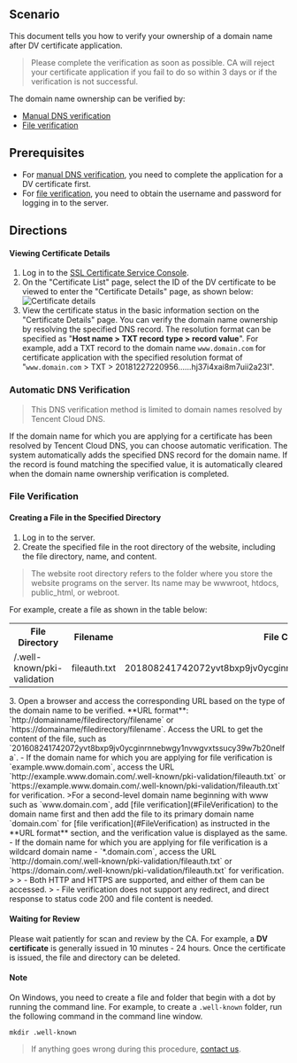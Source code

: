 ## Scenario

This document tells you how to verify your ownership of a domain name after DV certificate application.
> Please complete the verification as soon as possible. CA will reject your certificate application if you fail to do so within 3 days or if the verification is not successful.

The domain name ownership can be verified by:
- [Manual DNS verification](#ManualVerification)
- [File verification](#FileVerification)

## Prerequisites

- For [manual DNS verification](#ManualVerification), you need to complete the application for a DV certificate first.
- For [file verification](#FileVerification), you need to obtain the username and password for logging in to the server.

## Directions

<span id="CertificateDetails"></span>

#### Viewing Certificate Details

1. Log in to the [SSL Certificate Service Console](https://console.cloud.tencent.com/ssl).
2. On the "Certificate List" page, select the ID of the DV certificate to be viewed to enter the "Certificate Details" page, as shown below:
![Certificate details](https://main.qcloudimg.com/raw/7d5076fc1e24794fac42a2bea15a2540.jpg)
3. View the certificate status in the basic information section on the "Certificate Details" page.
You can verify the domain name ownership by resolving the specified DNS record. The resolution format can be specified as "**Host name > TXT record type > record value**".
For example, add a TXT record to the domain name `www.domain.com` for certificate application with the specified resolution format of "`www.domain.com` > TXT > 20181227220956......hj37i4xai8m7uii2a23l".
### Automatic DNS Verification

> This DNS verification method is limited to domain names resolved by Tencent Cloud DNS.

If the domain name for which you are applying for a certificate has been resolved by Tencent Cloud DNS, you can choose automatic verification.
The system automatically adds the specified DNS record for the domain name. If the record is found matching the specified value, it is automatically cleared when the domain name ownership verification is completed.

<span id="FileVerification"></span>
### File Verification

#### Creating a File in the Specified Directory

1. Log in to the server.
2. Create the specified file in the root directory of the website, including the file directory, name, and content.
 >The website root directory refers to the folder where you store the website programs on the server. Its name may be wwwroot, htdocs, public_html, or webroot.

For example, create a file as shown in the table below:
<table>
<tr><th>File Directory</th><th>Filename</th><th>File Content</th></tr>
<tr><td>/.well-known/pki-validation</td><td>fileauth.txt</td><td>201808241742072yvt8bxp9jv0ycginrnnebwgy1nvwgvxtssucy39w7b20nelfa</td></tr>
</table>
3. Open a browser and access the corresponding URL based on the type of the domain name to be verified.
**URL format**: `http://domainname/filedirectory/filename` or `https://domainame/filedirectory/filename`.
Access the URL to get the content of the file, such as `201608241742072yvt8bxp9jv0ycginrnnebwgy1nvwgvxtssucy39w7b20nelfa`.
 - If the domain name for which you are applying for file verification is `example.www.domain.com`, access the URL `http://example.www.domain.com/.well-known/pki-validation/fileauth.txt` or `https://example.www.domain.com/.well-known/pki-validation/fileauth.txt` for verification.
 >For a second-level domain name beginning with www such as `www.domain.com`, add [file verification](#FileVerification) to the domain name first and then add the file to its primary domain name `domain.com` for [file verification](#FileVerification) as instructed in the **URL format** section, and the verification value is displayed as the same.
 - If the domain name for which you are applying for file verification is a wildcard domain name - `*.domain.com`, access the URL `http://domain.com/.well-known/pki-validation/fileauth.txt` or `https://domain.com/.well-known/pki-validation/fileauth.txt` for verification.
>
> - Both HTTP and HTTPS are supported, and either of them can be accessed.
> - File verification does not support any redirect, and direct response to status code 200 and file content is needed.

#### Waiting for Review

Please wait patiently for scan and review by the CA. For example, a **DV certificate** is generally issued in 10 minutes - 24 hours. Once the certificate is issued, the file and directory can be deleted.

#### Note

On Windows, you need to create a file and folder that begin with a dot by running the command line.
For example, to create a `.well-known` folder, run the following command in the command line window.
```
mkdir .well-known
```
> If anything goes wrong during this procedure, [contact us](https://intl.cloud.tencent.com/document/product/1007/30951).
